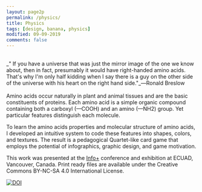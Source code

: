 ```yaml
---
layout: page2p
permalink: /physics/
title: Physics
tags: [design, banana, physics]
modified: 09-09-2019
comments: false
---
```


[<i class="fa fa-arrow-left"></i>](https://ghattab.github.io/design/)

<br/>
_"
If you have a universe that was just the mirror image of the one we know about, then in fact, presumably it would have right-handed amino acids. That's why I'm only half kidding when I say there is a guy on the other side of the universe with his heart on the right hand side."_―Ronald Breslow

<br/>
<br/>
Amino acids occur naturally in plant and animal tissues and are the basic constituents of proteins.
Each amino acid is a simple organic compound containing both a carboxyl (—COOH) and an amino (—NH2) group.
Yet particular features distinguish each molecule.


To learn the amino acids properties and molecular structure of amino acids, I developed an intuitive system to code these features into shapes, colors, and textures.
The result is a pedagogical Quartet-like card game that employs the potential of infographics, graphic design, and game motivation.


This work was presented at the [Info+](http://informationplusconference.com/2016/) conference and exhibition at ECUAD, Vancouver, Canada. Print ready files are available under the Creative Commons BY-NC-SA 4.0 International License.

[![DOI](https://zenodo.org/badge/DOI/10.5281/zenodo.55101.svg)](https://doi.org/10.5281/zenodo.55101)

<script async class="speakerdeck-embed" data-id="072b845943ff42e4be1729cef78853ab" data-ratio="1.33333333333333" src="//speakerdeck.com/assets/embed.js"></script>
